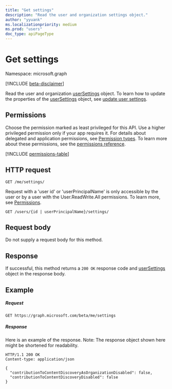 ```yaml
---
title: "Get settings"
description: "Read the user and organization settings object."
author: "yyuank"
ms.localizationpriority: medium
ms.prod: "users"
doc_type: apiPageType
---
```


# Get settings

Namespace: microsoft.graph

[!INCLUDE [beta-disclaimer](../../includes/beta-disclaimer.md)]

Read the user and organization [userSettings](../resources/usersettings.md) object.
To learn how to update the properties of the [userSettings](../resources/usersettings.md) object, see [update user settings](usersettings-update.md).

## Permissions

Choose the permission marked as least privileged for this API. Use a higher privileged permission only if your app requires it. For details about delegated and application permissions, see [Permission types](/graph/permissions-overview#permission-types). To learn more about these permissions, see the [permissions reference](/graph/permissions-reference).

<!-- { "blockType": "permissions", "name": "usersettings_get" } -->
[!INCLUDE [permissions-table](../includes/permissions/usersettings-get-permissions.md)]

## HTTP request

```http
GET /me/settings/
```

Request with a 'user id' or 'userPrincipalName' is only accessible by the user or by a user with the User.ReadWrite.All permissions. To learn more, see [Permissions](/graph/permissions-reference).

```http
GET /users/{id | userPrincipalName}/settings/
```

## Request body

Do not supply a request body for this method.

## Response

If successful, this method returns a `200 OK` response code and [userSettings](../resources/usersettings.md) object in the response body.

## Example

##### Request

```http
GET https://graph.microsoft.com/beta/me/settings
```

##### Response

Here is an example of the response. Note: The response object shown here might be shortened for readability.

```http
HTTP/1.1 200 OK
Content-type: application/json

{
  "contributionToContentDiscoveryAsOrganizationDisabled": false,
  "contributionToContentDiscoveryDisabled": false
}
```


